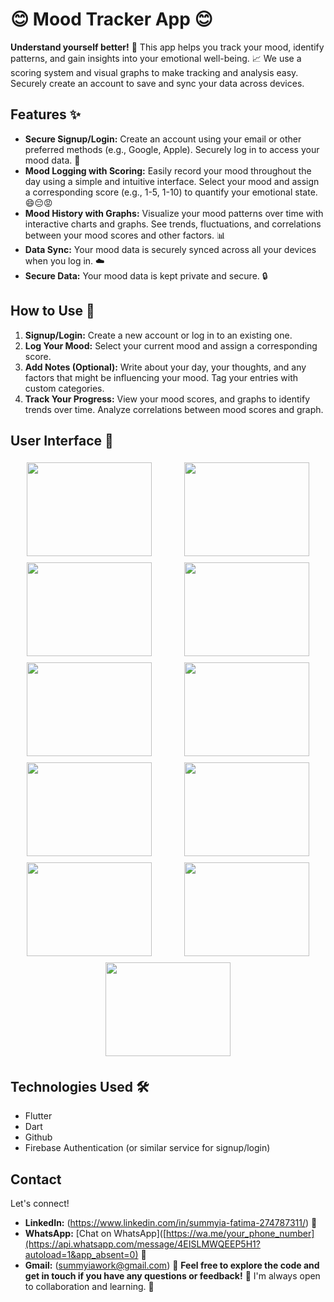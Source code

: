 # 😊 Mood Tracker App 😊

**Understand yourself better!** 🧠 This app helps you track your mood, identify patterns, and gain insights into your emotional well-being.  📈  We use a scoring system and visual graphs to make tracking and analysis easy.  Securely create an account to save and sync your data across devices.

## Features ✨

* **Secure Signup/Login:** Create an account using your email or other preferred methods (e.g., Google, Apple). Securely log in to access your mood data. 🔑
* **Mood Logging with Scoring:** Easily record your mood throughout the day using a simple and intuitive interface.  Select your mood and assign a corresponding score (e.g., 1-5, 1-10) to quantify your emotional state. 😄😔😡
* **Mood History with Graphs:** Visualize your mood patterns over time with interactive charts and graphs. See trends, fluctuations, and correlations between your mood scores and other factors. 📊
* **Data Sync:**  Your mood data is securely synced across all your devices when you log in. ☁️
* **Secure Data:** Your mood data is kept private and secure. 🔒

## How to Use 🚀

1. **Signup/Login:** Create a new account or log in to an existing one.
2. **Log Your Mood:** Select your current mood and assign a corresponding score.
3. **Add Notes (Optional):** Write about your day, your thoughts, and any factors that might be influencing your mood.  Tag your entries with custom categories.
4. **Track Your Progress:** View your mood  scores, and graphs to identify trends over time. Analyze correlations between mood scores and graph.

## User Interface 📸

<div style="display: flex; flex-wrap: wrap; justify-content: space-around;">
  <img src="https://github.com/user-attachments/assets/b96888c6-6d67-4949-91bc-0a0ada3db748" width="200" height="150" style="margin: 5px;">
  <img src="https://github.com/user-attachments/assets/9bb2dd1c-a2b4-4715-832f-008f8ec9cb11" width="200" height="150" style="margin: 5px;">
  <img src="https://github.com/user-attachments/assets/3b941133-d320-4471-b737-cccb5ab5c403" width="200" height="150" style="margin: 5px;">
  <img src="https://github.com/user-attachments/assets/94757790-17b0-40bd-851d-d2a66002f820" width="200" height="150" style="margin: 5px;">
  <img src="https://github.com/user-attachments/assets/0db66f04-388b-49dc-bfb4-131d284f0520" width="200" height="150" style="margin: 5px;">
  <img src="https://github.com/user-attachments/assets/b7cf11a6-f618-43e8-bac4-5e469f8653b4" width="200" height="150" style="margin: 5px;">
  <img src="https://github.com/user-attachments/assets/67c719fd-2778-4069-a411-b04bc5b7a9ad" width="200" height="150" style="margin: 5px;">
  <img src="https://github.com/user-attachments/assets/29ec0f97-10d0-4990-8e55-f0f8d0c23636" width="200" height="150" style="margin: 5px;">
  <img src="https://github.com/user-attachments/assets/58830ac4-7b4e-4e3d-931c-b30fd96ce8b9" width="200" height="150" style="margin: 5px;">
  <img src="https://github.com/user-attachments/assets/205fb8f3-98c8-4e0e-877e-c52d267aa814" width="200" height="150" style="margin: 5px;">
  <img src="https://github.com/user-attachments/assets/bb288bca-5866-46d9-8750-feafde5837ae" width="200" height="150" style="margin: 5px;">
</div>

## Technologies Used 🛠️

* Flutter
* Dart
* Github
* Firebase Authentication (or similar service for signup/login)

## Contact
Let's connect!
* **LinkedIn:** (https://www.linkedin.com/in/summyia-fatima-274787311/) 🔗
* **WhatsApp:** [Chat on WhatsApp]([https://wa.me/your_phone_number](https://api.whatsapp.com/message/4EISLMWQEEP5H1?autoload=1&app_absent=0) 💬 
* **Gmail:** (summyiawork@gmail.com) 📧
**Feel free to explore the code and get in touch if you have any questions or feedback!**  💬  I'm always open to collaboration and learning.  🤝
